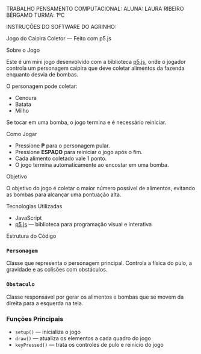 TRABALHO PENSAMENTO COMPUTACIONAL:
ALUNA: LAURA RIBEIRO BÉRGAMO
TURMA: 1ºC

INSTRUÇÕES DO SOFTWARE DO AGRINHO:

Jogo do Caipira Coletor — Feito com p5.js

Sobre o Jogo

Este é um mini jogo desenvolvido com a biblioteca [p5.js](https://p5js.org/), onde o jogador controla um personagem caipira que deve coletar alimentos da fazenda enquanto desvia de bombas.

O personagem pode coletar:
- Cenoura  
- Batata  
- Milho  

Se tocar em uma bomba, o jogo termina e é necessário reiniciar.

Como Jogar

- Pressione **P** para o personagem pular.
- Pressione **ESPAÇO** para reiniciar o jogo após o fim.
- Cada alimento coletado vale 1 ponto.
- O jogo termina automaticamente ao encostar em uma bomba.

Objetivo

O objetivo do jogo é coletar o maior número possível de alimentos, evitando as bombas para alcançar uma pontuação alta.

Tecnologias Utilizadas

- JavaScript
- [p5.js](https://p5js.org/) — biblioteca para programação visual e interativa

Estrutura do Código

### `Personagem`
Classe que representa o personagem principal. Controla a física do pulo, a gravidade e as colisões com obstáculos.

### `Obstaculo`
Classe responsável por gerar os alimentos e bombas que se movem da direita para a esquerda na tela.

### Funções Principais
- `setup()` — inicializa o jogo
- `draw()` — atualiza os elementos a cada quadro do jogo
- `keyPressed()` — trata os controles de pulo e reinício do jogo
